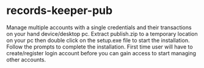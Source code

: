 # records-keeper-pub
Manage multiple accounts with a single credentials and their transactions on your hand device/desktop pc.
Extract publish.zip to a temporary location on your pc then double click on the setup.exe file to start the installation. Follow the prompts to complete the installation. First time user will have to create/register login account before you can gain access to start managing other accounts. 
